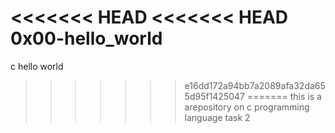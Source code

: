 <<<<<<< HEAD
<<<<<<< HEAD
0x00-hello_world
=======
c hello world
>>>>>>> e16dd172a94bb7a2089afa32da655d95f1425047
=======
this is a arepository on c programming language
>>>>>>> task 2
